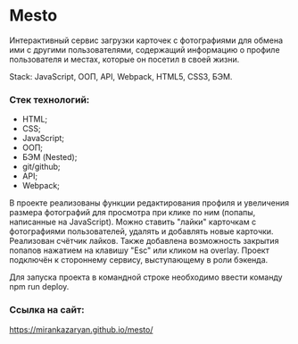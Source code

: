 # Mesto
Интерактивный сервис загрузки карточек с фотографиями для обмена ими с другими пользователями, содержащий информацию о профиле пользователя и местах, которые он посетил в своей жизни.

Stack: JavaScript, OOП, API, Webpack, HTML5, CSS3, БЭМ.
### Стек технологий:
* HTML;
* CSS;
* JavaScript;
* OOП;
* БЭМ (Nested);
* git/github;
* API;
* Webpack;

В проекте реализованы функции редактирования профиля и увеличения размера фотографий для просмотра при клике по ним (попапы, написанные на JavaScript). Можно ставить "лайки" карточкам с фотографиями пользователей, удалять и добавлять новые карточки. Реализован счётчик лайков. Также добавлена возможность закрытия попапов нажатием на клавишу "Esc" или кликом на overlay. Проект подключён к стороннему сервису, выступающему в роли бэкенда.

Для запуска проекта в командной строке необходимо ввести команду npm run deploy.

### Ссылка на сайт:
https://mirankazaryan.github.io/mesto/
